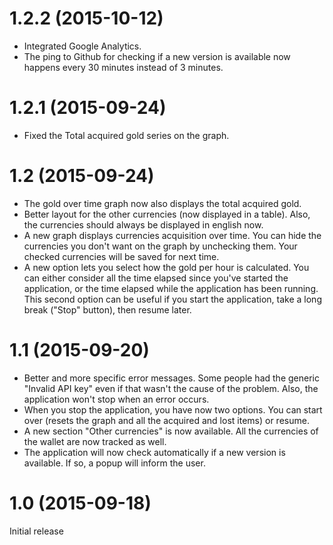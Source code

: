 # 1.2.2 (2015-10-12)
- Integrated Google Analytics.
- The ping to Github for checking if a new version is available now happens every 30 minutes instead of 3 minutes.

# 1.2.1 (2015-09-24)
- Fixed the Total acquired gold series on the graph.

# 1.2 (2015-09-24)
- The gold over time graph now also displays the total acquired gold. 
- Better layout for the other currencies (now displayed in a table). Also, the currencies should always be displayed in english now.
- A new graph displays currencies acquisition over time. You can hide the currencies you don't want on the graph by unchecking them. Your checked currencies will be saved for next time.
- A new option lets you select how the gold per hour is calculated. You can either consider all the time elapsed since you've started the application, or the time elapsed while the application has been running. This second option can be useful if you start the application, take a long break ("Stop" button), then resume later.

# 1.1 (2015-09-20)
- Better and more specific error messages. Some people had the generic "Invalid API key" even if that wasn't the cause of the problem. Also, the application won't stop when an error occurs.
- When you stop the application, you have now two options. You can start over (resets the graph and all the acquired and lost items) or resume.
- A new section "Other currencies" is now available. All the currencies of the wallet are now tracked as well.
- The application will now check automatically if a new version is available. If so, a popup will inform the user.

# 1.0 (2015-09-18)
Initial release